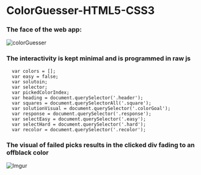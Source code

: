 # ColorGuesser-HTML5-CSS3

### The face of the web app:
![colorGuesser](https://i.imgur.com/679kEX2.png)

### The interactivity is kept minimal and is programmed in raw js

```
  var colors = [];
  var easy = false;
  var solutoin;
  var selector;
  var pickedColorIndex;
  var heading = document.querySelector('.header');
  var squares = document.querySelectorAll('.square');
  var solutionVisual = document.querySelector('.colorGoal');
  var response = document.querySelector('.response');
  var selectEasy = document.querySelector('.easy');
  var selectHard = document.querySelector('.hard');
  var recolor = document.querySelector('.recolor');
```

### The visual of failed picks results in the clicked div fading to an offblack color
![Imgur](https://i.imgur.com/yLuaZS1.png)

